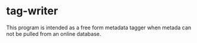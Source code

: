 # tag-writer

This program is intended as a free form metadata tagger
when metada can not be pulled from an online database. 
